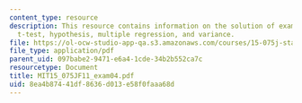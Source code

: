 ```yaml
---
content_type: resource
description: This resource contains information on the solution of exam 4 based on
  t-test, hypothesis, multiple regression, and variance.
file: https://ol-ocw-studio-app-qa.s3.amazonaws.com/courses/15-075j-statistical-thinking-and-data-analysis-fall-2011/8ea4b87441df8636d013e58f0faaa68d_MIT15_075JF11_exam04.pdf
file_type: application/pdf
parent_uid: 097babe2-9471-e6a4-1cde-34b2b552ca7c
resourcetype: Document
title: MIT15_075JF11_exam04.pdf
uid: 8ea4b874-41df-8636-d013-e58f0faaa68d
---
```

